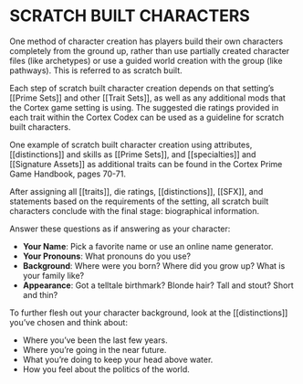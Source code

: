 # SCRATCH BUILT CHARACTERS
One method of character creation has players build their own characters completely from the ground up, rather than use partially created character files (like archetypes) or use a guided world creation with the group (like pathways). This is referred to as scratch built.

Each step of scratch built character creation depends on that setting’s [[Prime Sets]] and other [[Trait Sets]], as well as any additional mods that the Cortex game setting is using. The suggested die ratings provided in each trait within the Cortex Codex can be used as a guideline for scratch built characters.

One example of scratch built character creation using attributes, [[distinctions]] and skills as [[Prime Sets]], and [[specialties]] and [[Signature Assets]] as additional traits can be found in the Cortex Prime Game Handbook, pages 70-71.

After assigning all [[traits]], die ratings, [[distinctions]], [[SFX]], and statements based on the requirements of the setting, all scratch built characters conclude with the final stage: biographical information.

Answer these questions as if answering as your character:

- **Your Name**: Pick a favorite name or use an online name generator.
- **Your Pronouns**: What pronouns do you use?
- **Background**: Where were you born? Where did you grow up? What is your family like?
- **Appearance**: Got a telltale birthmark? Blonde hair? Tall and stout? Short and thin? 

To further flesh out your character background, look at the [[distinctions]] you’ve chosen and think about:

- Where you’ve been the last few years.
- Where you’re going in the near future.
- What you’re doing to keep your head above water.
- How you feel about the politics of the world.

